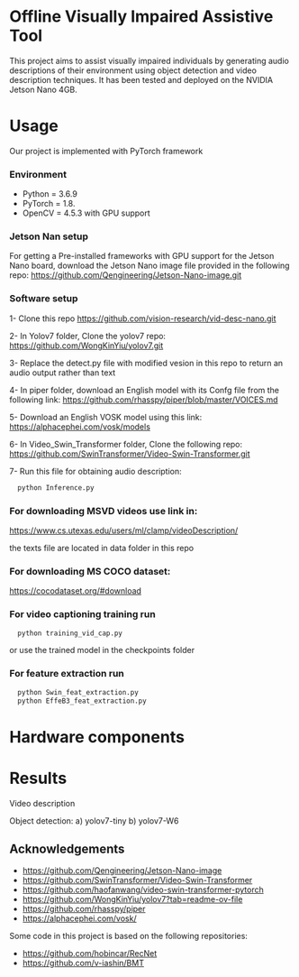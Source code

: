 
# Offline Visually Impaired Assistive Tool 
This project aims to assist visually impaired individuals by generating audio descriptions of their environment using object detection and video description techniques. It has been tested and deployed on the NVIDIA Jetson Nano 4GB.


# Usage
Our project is implemented with PyTorch framework

### Environment
- Python = 3.6.9
- PyTorch = 1.8.
- OpenCV = 4.5.3 with GPU support

### Jetson Nan setup
For getting a Pre-installed frameworks with GPU support for the Jetson Nano board, download the Jetson Nano image file provided in the following repo: https://github.com/Qengineering/Jetson-Nano-image.git


### Software setup

1- Clone this repo https://github.com/vision-research/vid-desc-nano.git

2- In Yolov7 folder, Clone the yolov7 repo: https://github.com/WongKinYiu/yolov7.git

3- Replace the detect.py file with modified vesion in this repo to return an audio output rather than text

4- In piper folder, download an English model with its Confg file from the following link: https://github.com/rhasspy/piper/blob/master/VOICES.md

5- Download an English VOSK model using this link: https://alphacephei.com/vosk/models

6- In Video_Swin_Transformer folder, Clone the following repo: https://github.com/SwinTransformer/Video-Swin-Transformer.git

7- Run this file for obtaining audio description:
```bash
  python Inference.py
```

### For downloading MSVD videos use link in:
https://www.cs.utexas.edu/users/ml/clamp/videoDescription/

the texts file are located in data folder in this repo



### For downloading MS COCO dataset:
https://cocodataset.org/#download


### For video captioning training run   

```bash
  python training_vid_cap.py
```
or use the trained model in the checkpoints folder

### For feature extraction run   

```bash
  python Swin_feat_extraction.py
  python EffeB3_feat_extraction.py
```
# Hardware components




# Results



Video description



Object detection: a) yolov7-tiny  b) yolov7-W6

    
## Acknowledgements


- https://github.com/Qengineering/Jetson-Nano-image
- https://github.com/SwinTransformer/Video-Swin-Transformer
- https://github.com/haofanwang/video-swin-transformer-pytorch
- https://github.com/WongKinYiu/yolov7?tab=readme-ov-file
- https://github.com/rhasspy/piper
- https://alphacephei.com/vosk/

Some code in this project is based on the following repositories:
- https://github.com/hobincar/RecNet
- https://github.com/v-iashin/BMT